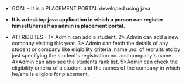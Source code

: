 * GOAL - It is a PLACEMENT PORTAL developed using java

* <b>It is a desktop java application in which a person can register himself/herself as admin in placement portal.</b>

* ATTRIBUTES - 
1> Admin can  add a student.
2> Admin can add a new company visiting this year.
3> Admin can fetch the details of any student or company like eligibility criteria ,name ,no. of recruits etc by just specifying the student's registration no. and company's name.
4>Admin can also see the students rank list.
5>Admin can check the eligibility criteria of a student and the names of the company in which he/she is eligible for placement.
